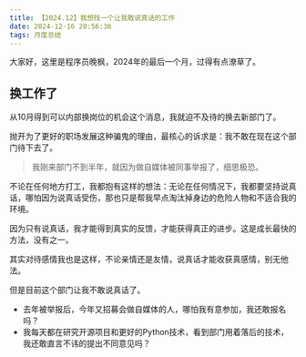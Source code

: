 ```yaml
---
title: 【2024.12】我想找一个让我敢说真话的工作
date: 2024-12-16 20:56:36
tags: 月度总结
---
```


大家好，这里是程序员晚枫，2024年的最后一个月，过得有点潦草了。

## 换工作了

从10月得到可以内部换岗位的机会这个消息，我就迫不及待的换去新部门了。

抛开为了更好的职场发展这种骗鬼的理由，最核心的诉求是：我不敢在现在这个部门待下去了。

> 我刚来部门不到半年，就因为做自媒体被同事举报了，细思极恐。

不论在任何地方打工，我都抱有这样的想法：无论在任何情况下，我都要坚持说真话，哪怕因为说真话受伤，那也只是帮我早点淘汰掉身边的危险人物和不适合我的环境。

因为只有说真话，我才能得到真实的反馈，才能获得真正的进步。这是成长最快的方法，没有之一。

其实对待感情我也是这样，不论亲情还是友情，说真话才能收获真感情，别无他法。

但是目前这个部门让我不敢说真话了。

- 去年被举报后，今年又招募会做自媒体的人，哪怕我有意参加，我还敢报名吗？
- 我每天都在研究开源项目和更好的Python技术，看到部门用着落后的技术，我还敢直言不讳的提出不同意见吗？